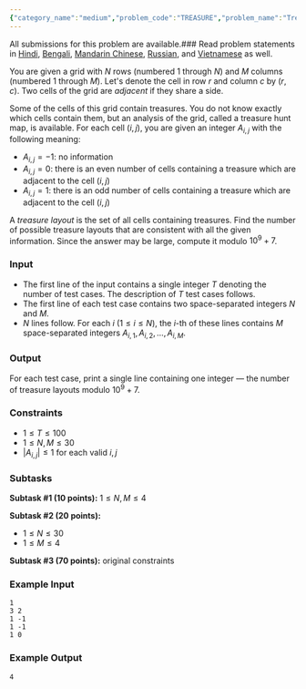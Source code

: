 ```yaml
---
{"category_name":"medium","problem_code":"TREASURE","problem_name":"Treasure Hunt","languages_supported":{"0":"C","1":"CPP14","2":"JAVA","3":"PYTH","4":"PYTH 3.6","5":"PYPY","6":"CS2","7":"PAS fpc","8":"PAS gpc","9":"RUBY","10":"PHP","11":"GO","12":"NODEJS","13":"HASK","14":"rust","15":"SCALA","16":"swift","17":"D","18":"PERL","19":"FORT","20":"WSPC","21":"ADA","22":"CAML","23":"ICK","24":"BF","25":"ASM","26":"CLPS","27":"PRLG","28":"ICON","29":"SCM qobi","30":"PIKE","31":"ST","32":"NICE","33":"LUA","34":"BASH","35":"NEM","36":"LISP sbcl","37":"LISP clisp","38":"SCM guile","39":"JS","40":"ERL","41":"TCL","42":"kotlin","43":"PERL6","44":"TEXT","45":"SCM chicken","46":"PYP3","47":"CLOJ","48":"COB","49":"FS"},"max_timelimit":3,"source_sizelimit":50000,"problem_author":"ashishgup","problem_tester":null,"date_added":"23-02-2019","tags":{"0":"ashishgup","1":"gauss","2":"march19","3":"medium","4":"taran_1407"},"editorial_url":"https://discuss.codechef.com/problems/TREASURE","time":{"view_start_date":1552469402,"submit_start_date":1552469402,"visible_start_date":1552469402,"end_date":1735669800},"is_direct_submittable":false,"layout":"problem"}
---
```

<span class="solution-visible-txt">All submissions for this problem are available.</span>### Read problem statements in [Hindi](http://www.codechef.com/download/translated/MAR19TST/hindi/TREASURE.pdf), [Bengali](http://www.codechef.com/download/translated/MAR19TST/bengali/TREASURE.pdf), [Mandarin Chinese](http://www.codechef.com/download/translated/MAR19TST/mandarin/TREASURE.pdf), [Russian](http://www.codechef.com/download/translated/MAR19TST/russian/TREASURE.pdf), and [Vietnamese](http://www.codechef.com/download/translated/MAR19TST/vietnamese/TREASURE.pdf) as well.

You are given a grid with $N$ rows (numbered $1$ through $N$) and $M$ columns (numbered $1$ through $M$). Let's denote the cell in row $r$ and column $c$ by $(r, c)$. Two cells of the grid are *adjacent* if they share a side.

Some of the cells of this grid contain treasures. You do not know exactly which cells contain them, but an analysis of the grid, called a treasure hunt map, is available. For each cell $(i, j)$, you are given an integer $A_{i, j}$ with the following meaning:
- $A_{i, j} = -1$: no information
- $A_{i, j} = 0$: there is an even number of cells containing a treasure which are adjacent to the cell $(i, j)$
- $A_{i, j} = 1$: there is an odd number of cells containing a treasure which are adjacent to the cell $(i, j)$

A *treasure layout* is the set of all cells containing treasures. Find the number of possible treasure layouts that are consistent with all the given information. Since the answer may be large, compute it modulo $10^9 + 7$.

### Input
- The first line of the input contains a single integer $T$ denoting the number of test cases. The description of $T$ test cases follows.
- The first line of each test case contains two space-separated integers $N$ and $M$.
- $N$ lines follow. For each $i$ ($1 \le i \le N$), the $i$-th of these lines contains $M$ space-separated integers $A_{i, 1}, A_{i, 2}, \ldots, A_{i, M}$.

### Output
For each test case, print a single line containing one integer — the number of treasure layouts modulo $10^9+7$.

### Constraints
- $1 \le T \le 100$
- $1 \le N, M \le 30$
- $|A_{i, j}| \le 1$ for each valid $i, j$

### Subtasks
**Subtask #1 (10 points):** $1 \le N, M \le 4$

**Subtask #2 (20 points):**
- $1 \le N \le 30$
- $1 \le M \le 4$

**Subtask #3 (70 points):** original constraints

### Example Input
```
1
3 2
1 -1 
1 -1 
1 0 
```

### Example Output
```
4
```
